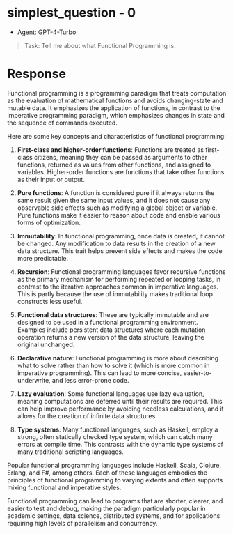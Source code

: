
# simplest_question - 0

- Agent: GPT-4-Turbo

> Task: Tell me about what Functional Programming is.

# Response

Functional programming is a programming paradigm that treats computation as the evaluation of mathematical functions and avoids changing-state and mutable data. It emphasizes the application of functions, in contrast to the imperative programming paradigm, which emphasizes changes in state and the sequence of commands executed.

Here are some key concepts and characteristics of functional programming:

1. **First-class and higher-order functions**: Functions are treated as first-class citizens, meaning they can be passed as arguments to other functions, returned as values from other functions, and assigned to variables. Higher-order functions are functions that take other functions as their input or output.

2. **Pure functions**: A function is considered pure if it always returns the same result given the same input values, and it does not cause any observable side effects such as modifying a global object or variable. Pure functions make it easier to reason about code and enable various forms of optimization.

3. **Immutability**: In functional programming, once data is created, it cannot be changed. Any modification to data results in the creation of a new data structure. This trait helps prevent side effects and makes the code more predictable.

4. **Recursion**: Functional programming languages favor recursive functions as the primary mechanism for performing repeated or looping tasks, in contrast to the iterative approaches common in imperative languages. This is partly because the use of immutability makes traditional loop constructs less useful.

5. **Functional data structures**: These are typically immutable and are designed to be used in a functional programming environment. Examples include persistent data structures where each mutation operation returns a new version of the data structure, leaving the original unchanged.

6. **Declarative nature**: Functional programming is more about describing what to solve rather than how to solve it (which is more common in imperative programming). This can lead to more concise, easier-to-underwrite, and less error-prone code.

7. **Lazy evaluation**: Some functional languages use lazy evaluation, meaning computations are deferred until their results are required. This can help improve performance by avoiding needless calculations, and it allows for the creation of infinite data structures.

8. **Type systems**: Many functional languages, such as Haskell, employ a strong, often statically checked type system, which can catch many errors at compile time. This contrasts with the dynamic type systems of many traditional scripting languages.

Popular functional programming languages include Haskell, Scala, Clojure, Erlang, and F#, among others. Each of these languages embodies the principles of functional programming to varying extents and often supports mixing functional and imperative styles.

Functional programming can lead to programs that are shorter, clearer, and easier to test and debug, making the paradigm particularly popular in academic settings, data science, distributed systems, and for applications requiring high levels of parallelism and concurrency.
